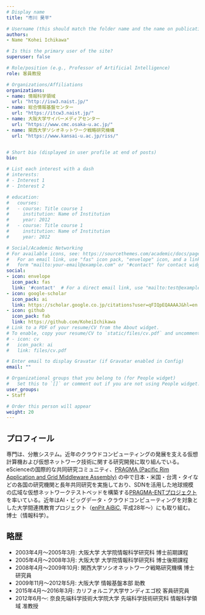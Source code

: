 ```yaml
---
# Display name
title: "市川 昊平"

# Username (this should match the folder name and the name on publications)
authors:
- Name "Kohei Ichikawa"

# Is this the primary user of the site?
superuser: false

# Role/position (e.g., Professor of Artificial Intelligence)
role: 客員教授

# Organizations/Affiliations
organizations:
- name: 情報科学領域
  url: "http://isw3.naist.jp/"
- name: 総合情報基盤センター
  url: "https://itcw3.naist.jp/"
- name: 大阪大学サイバーメディアセンター
  url: "https://www.cmc.osaka-u.ac.jp/"
- name: 関西大学ソシオネットワーク戦略研究機構
  url: "https://www.kansai-u.ac.jp/riss/"


# Short bio (displayed in user profile at end of posts)
bio:

# List each interest with a dash
# interests:
# - Interest 1
# - Interest 2

# education:
#   courses:
#   - course: Title course 1
#     institution: Name of Institution
#     year: 2012
#   - course: Title course 1
#     institution: Name of Institution
#     year: 2012

# Social/Academic Networking
# For available icons, see: https://sourcethemes.com/academic/docs/page-builder/#icons
#   For an email link, use "fas" icon pack, "envelope" icon, and a link in the
#   form "mailto:your-email@example.com" or "#contact" for contact widget.
social:
- icon: envelope
  icon_pack: fas
  link: '#contact'  # For a direct email link, use "mailto:test@example.org".
- icon: google-scholar
  icon_pack: ai
  link: https://scholar.google.co.jp/citations?user=qFIQpEQAAAAJ&hl=en
- icon: github
  icon_pack: fab
  link: https://github.com/KoheiIchikawa
# Link to a PDF of your resume/CV from the About widget.
# To enable, copy your resume/CV to `static/files/cv.pdf` and uncomment the lines below.
# - icon: cv
#   icon_pack: ai
#   link: files/cv.pdf

# Enter email to display Gravatar (if Gravatar enabled in Config)
email: ""

# Organizational groups that you belong to (for People widget)
#   Set this to `[]` or comment out if you are not using People widget.
user_groups:
- Staff

# Order this person will appear
weight: 20
---
```


## プロフィール

専門は、分散システム。近年のクラウドコンピューティングの発展を支える仮想計算機および仮想ネットワーク技術に関する研究開発に取り組んでいる。eScienceの国際的な共同研究コミュニティ、[PRAGMA (Pacific Rim Application and Grid Middleware Assembly)](https://www.pragma-grid.net/) の中で日本・米国・台湾・タイなどの各国の研究機関と長年共同研究を実施しており、SDNを活用した地球規模の広域な仮想ネットワークテストベッドを構築する[PRAGMA-ENTプロジェクト](https://github.com/pragmagrid/pragma_ent/wiki)を率いている。近年はAI・ビッグデータ・クラウドコンピューティングを対象とした大学間連携教育プロジェクト（[enPit AiBiC](https://aibic-spiral.enpit.jp/), 平成28年～）にも取り組む。博士（情報科学）。

## 略歴

- 2003年4月〜2005年3月: 大阪大学 大学院情報科学研究科 博士前期課程
- 2005年4月〜2008年3月: 大阪大学 大学院情報科学研究科 博士後期課程
- 2008年4月〜2009年10月: 関西大学ソシオネットワーク戦略研究機構 博士研究員
- 2009年11月〜2012年5月: 大阪大学 情報基盤本部 助教
- 2015年4月～2016年3月: カリフォルニア大学サンディエゴ校 客員研究員
- 2012年6月〜: 奈良先端科学技術大学院大学 先端科学技術研究科 情報科学領域 准教授


